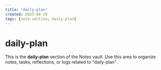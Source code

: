 ```yaml
---
title: "daily-plan"
created: 2025-04-29
tags: [note-section, daily-plan]
---
```


# daily-plan

This is the **daily-plan** section of the Notes vault.
Use this area to organize notes, tasks, reflections, or logs related to "daily-plan".
